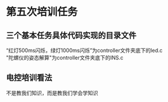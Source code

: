 # 第五次培训任务
## 三个基本任务具体代码实现的目录文件
“红灯500ms闪烁，绿灯1000ms闪烁”为controller文件夹底下的led.c<br>
"陀螺仪的姿态解算"为controller文件夹底下的INS.c  
## 电控培训看法
不是教我们知识，而是教我们学会学知识
